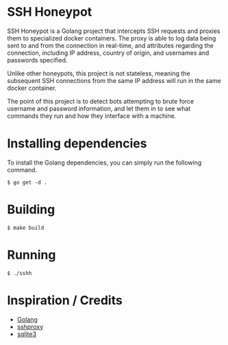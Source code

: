 # SSH Honeypot
SSH Honeypot is a Golang project that intercepts SSH requests and proxies them to specialized docker containers. The proxy is able to log data being sent to and from the connection in real-time, and attributes regarding the connection, including IP address, country of origin, and usernames and passwords specified.

Unlike other honeypots, this project is not stateless, meaning the subsequent SSH connections from the same IP address will run in the same docker container.

The point of this project is to detect bots attempting to brute force username and password information, and let them in to see what commands they run and how they interface with a machine.

# Installing dependencies
To install the Golang dependencies, you can simply run the following command.

```$ go get -d .```

# Building
```$ make build```

# Running
```$ ./sshh```

# Inspiration / Credits
* [Golang](https://golang.org/)
* [sshproxy](https://github.com/dutchcoders/sshproxy/)
* [sqlite3](https://github.com/mattn/go-sqlite3)
